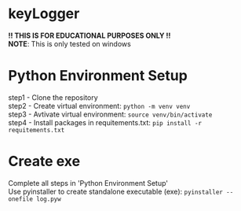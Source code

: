 # keyLogger
<b>!! THIS IS FOR EDUCATIONAL PURPOSES ONLY !!</b>
<br>
<b>NOTE</b>: This is only tested on windows
<br>


# Python Environment Setup
step1 - Clone the repository
<br>
step2 - Create virtual environment: `python -m venv venv`
<br>
step3 - Avtivate virtual environment: `source venv/bin/activate`
<br>
step4 - Install packages in requitements.txt: `pip install -r requitements.txt`

# Create exe
Complete all steps in 'Python Environment Setup'
<br>
Use pyinstaller to create standalone executable (exe): `pyinstaller --onefile log.pyw`

